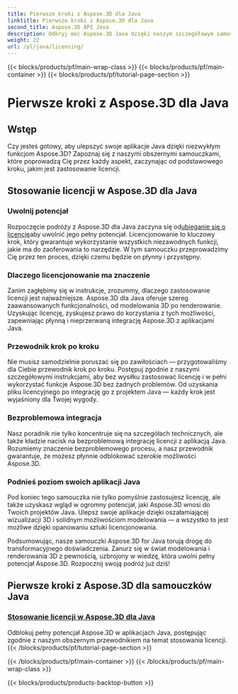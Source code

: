 ```yaml
---
title: Pierwsze kroki z Aspose.3D dla Java
linktitle: Pierwsze kroki z Aspose.3D dla Java
second_title: Aspose.3D API Java
description: Odkryj moc Aspose.3D Java dzięki naszym szczegółowym samouczkom. Dowiedz się, jak zastosować licencje, aby uwolnić pełne możliwości tego potężnego narzędzia Java.
weight: 22
url: /pl/java/licensing/
---
```


{{< blocks/products/pf/main-wrap-class >}}
{{< blocks/products/pf/main-container >}}
{{< blocks/products/pf/tutorial-page-section >}}

# Pierwsze kroki z Aspose.3D dla Java

## Wstęp

Czy jesteś gotowy, aby ulepszyć swoje aplikacje Java dzięki niezwykłym funkcjom Aspose.3D? Zapoznaj się z naszymi obszernymi samouczkami, które poprowadzą Cię przez każdy aspekt, zaczynając od podstawowego kroku, jakim jest zastosowanie licencji.

## Stosowanie licencji w Aspose.3D dla Java

### Uwolnij potencjał

 Rozpoczęcie podróży z Aspose.3D dla Java zaczyna się od[ubieganie się o licencję](./applying-license-in-aspose-3d/)aby uwolnić jego pełny potencjał. Licencjonowanie to kluczowy krok, który gwarantuje wykorzystanie wszystkich niezawodnych funkcji, jakie ma do zaoferowania to narzędzie. W tym samouczku przeprowadzimy Cię przez ten proces, dzięki czemu będzie on płynny i przystępny.

### Dlaczego licencjonowanie ma znaczenie

Zanim zagłębimy się w instrukcje, zrozummy, dlaczego zastosowanie licencji jest najważniejsze. Aspose.3D dla Java oferuje szereg zaawansowanych funkcjonalności, od modelowania 3D po renderowanie. Uzyskując licencję, zyskujesz prawo do korzystania z tych możliwości, zapewniając płynną i nieprzerwaną integrację Aspose.3D z aplikacjami Java.

### Przewodnik krok po kroku

Nie musisz samodzielnie poruszać się po zawiłościach — przygotowaliśmy dla Ciebie przewodnik krok po kroku. Postępuj zgodnie z naszymi szczegółowymi instrukcjami, aby bez wysiłku zastosować licencję i w pełni wykorzystać funkcje Aspose.3D bez żadnych problemów. Od uzyskania pliku licencyjnego po integrację go z projektem Java — każdy krok jest wyjaśniony dla Twojej wygody.

### Bezproblemowa integracja

Nasz poradnik nie tylko koncentruje się na szczegółach technicznych, ale także kładzie nacisk na bezproblemową integrację licencji z aplikacją Java. Rozumiemy znaczenie bezproblemowego procesu, a nasz przewodnik gwarantuje, że możesz płynnie odblokować szerokie możliwości Aspose.3D.

### Podnieś poziom swoich aplikacji Java

Pod koniec tego samouczka nie tylko pomyślnie zastosujesz licencję, ale także uzyskasz wgląd w ogromny potencjał, jaki Aspose.3D wnosi do Twoich projektów Java. Ulepsz swoje aplikacje dzięki oszałamiającej wizualizacji 3D i solidnym możliwościom modelowania — a wszystko to jest możliwe dzięki opanowaniu sztuki licencjonowania.

Podsumowując, nasze samouczki Aspose.3D for Java torują drogę do transformacyjnego doświadczenia. Zanurz się w świat modelowania i renderowania 3D z pewnością, uzbrojony w wiedzę, która uwolni pełny potencjał Aspose.3D. Rozpocznij swoją podróż już dziś!
## Pierwsze kroki z Aspose.3D dla samouczków Java
### [Stosowanie licencji w Aspose.3D dla Java](./applying-license-in-aspose-3d/)
Odblokuj pełny potencjał Aspose.3D w aplikacjach Java, postępując zgodnie z naszym obszernym przewodnikiem na temat stosowania licencji.
{{< /blocks/products/pf/tutorial-page-section >}}

{{< /blocks/products/pf/main-container >}}
{{< /blocks/products/pf/main-wrap-class >}}

{{< blocks/products/products-backtop-button >}}
